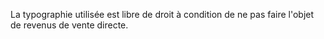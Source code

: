 La typographie utilisée est libre de droit à condition de ne pas faire l'objet de revenus de vente directe.